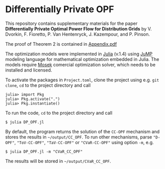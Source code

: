 # Differentially Private OPF

This repository contains supplementary materials for the paper __Differentially Private Optimal Power Flow for Distribution Grids__ by V. Dvorkin, F. Fioretto, P. Van Hentenryck, J. Kazempour, and P. Pinson.

The proof of Theorem 2 is contained in [Appendix.pdf](https://github.com/wdvorkin/differentially_private_OPF/blob/master/Appendix.pdf)

The optimization models were implemented in [Julia](https://juliacomputing.com/products/juliapro) (v.1.4) using [JuMP](https://github.com/JuliaOpt/JuMP.jl) modeling language for mathematical optimization embedded in Julia. The models require [Mosek](https://www.mosek.com) comercial optimization solver, which needs to be installed and licensed. 

To activate the packages in ```Project.toml```, clone the project using e.g. ```git clone```, ```cd``` to the project directory and call
```
julia> import Pkg
julia> Pkg.activate(".")
julia> Pkg.instantiate()
```

To run the code, ```cd``` to the project directory and call 
```
$ julia DP_OPF.jl
```

By default, the program returns the solution of the ```CC-OPF``` mechanism and stores the results in ```~/output/CC_OPF```. To run other mechanisms, parse ```"D-OPF"```, ```"ToV-CC-OPF"```, ```"TaV-CC-OPF"``` or ```"CVaR-CC-OPF"``` using option ```-m```, e.g. 
```
$ julia DP_OPF.jl -m "CVaR_CC_OPF"
```
The results will be stored in ```~/output/CVaR_CC_OPF```. 

